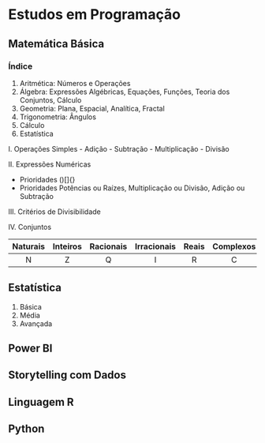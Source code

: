 # Estudos em Programação

## Matemática Básica

### Índice
1. Aritmética: Números e Operações
2. Álgebra: Expressões Algébricas, Equações, Funções, Teoria dos Conjuntos, Cálculo
3. Geometria: Plana, Espacial, Analítica, Fractal
4. Trigonometria: Ângulos
5. Cálculo
6. Estatística

</details> I. Operações Simples
- Adição
- Subtração
- Multiplicação
- Divisão

II. Expressões Numéricas
- Prioridades ()[]{}
- Prioridades Potências ou Raízes, Multiplicação ou Divisão, Adição ou Subtração

III. Critérios de Divisibilidade

IV. Conjuntos

Naturais | Inteiros | Racionais | Irracionais | Reais | Complexos
:---: | :---: | :---: | :---: | :---: | :---:
N | Z | Q | I | R | C

</p>

## Estatística
1. Básica
2. Média
3. Avançada

## Power BI

## Storytelling com Dados

## Linguagem R

## Python
